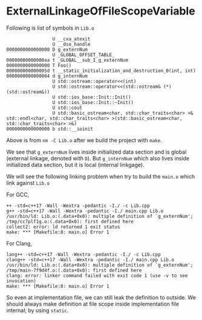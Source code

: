 # ExternalLinkageOfFileScopeVariable

Following is list of symbols in `Lib.o`

```
                 U __cxa_atexit
                 U __dso_handle
0000000000000000 D g_externNum
                 U _GLOBAL_OFFSET_TABLE_
00000000000000aa t _GLOBAL__sub_I_g_externNum
0000000000000000 T Foo()
000000000000005d t __static_initialization_and_destruction_0(int, int)
0000000000000004 d g_internNum
                 U std::ostream::operator<<(int)
                 U std::ostream::operator<<(std::ostream& (*)(std::ostream&))
                 U std::ios_base::Init::Init()
                 U std::ios_base::Init::~Init()
                 U std::cout
                 U std::basic_ostream<char, std::char_traits<char> >& std::endl<char, std::char_traits<char> >(std::basic_ostream<char, std::char_traits<char> >&)
0000000000000000 b std::__ioinit
```

Above is from `nm -C Lib.o` after we build the project with `make`.

We see that `g_externNum` lives inside initialized data section and is global (external linkage, denoted with `D`).
But `g_internNum` which also lives inside initialized data section, but it is local (internal linkgage).

We will see the following linking problem when try to build the `main.o` which link against `Lib.o`

For GCC,

```
++ -std=c++17 -Wall -Wextra -pedantic -I./ -c Lib.cpp
g++ -std=c++17 -Wall -Wextra -pedantic -I./ main.cpp Lib.o
/usr/bin/ld: Lib.o:(.data+0x0): multiple definition of `g_externNum'; /tmp/cc7plf1g.o:(.data+0x0): first defined here
collect2: error: ld returned 1 exit status
make: *** [Makefile:8: main.o] Error 1
```

For Clang,

```
lang++ -std=c++17 -Wall -Wextra -pedantic -I./ -c Lib.cpp
clang++ -std=c++17 -Wall -Wextra -pedantic -I./ main.cpp Lib.o
/usr/bin/ld: Lib.o:(.data+0x0): multiple definition of `g_externNum'; /tmp/main-7f9d4f.o:(.data+0x0): first defined here
clang: error: linker command failed with exit code 1 (use -v to see invocation)
make: *** [Makefile:8: main.o] Error 1
```

So even at implementation file, we can still leak the definition to outside.
We should always make definition at file scope inside implementation file internal; by using `static`.
